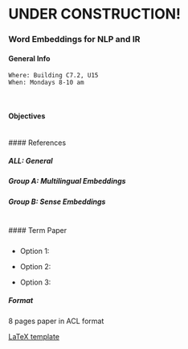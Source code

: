 # UNDER CONSTRUCTION!

### Word Embeddings for NLP and IR

#### General Info
```
Where: Building C7.2, U15
When: Mondays 8-10 am
```
<br>

#### Objectives


<br>
#### References

##### ALL: General 

##### Group A: Multilingual Embeddings

##### Group B: Sense Embeddings

<br>
#### Term Paper

##### 

* Option 1:

* Option 2:

* Option 3:


##### Format

8 pages paper in ACL format

[LaTeX template](http://acl2017.org/downloads/acl17-latex.zip)
